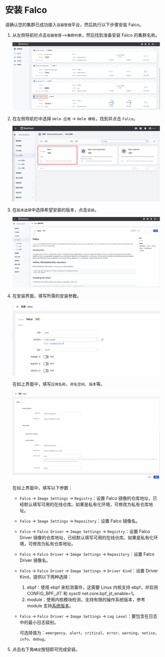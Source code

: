 # 安装 Falco

请确认您的集群已成功接入`容器管理`平台，然后执行以下步骤安装 Falco。

1. 从左侧导航栏点击`容器管理`—>`集群列表`，然后找到准备安装 Falco 的集群名称。

    ![falco_cluster](./images/falco_cluster.png)

1. 在左侧导航栏中选择 `Helm 应用` -> `Helm 模板`，找到并点击 `Falco`。

    ![falco_helm-1](./images/falco-install-1.png)

1. 在`版本选择`中选择希望安装的版本，点击`安装`。

    ![falco-helm-2](./images/falco-install-2.png)

1. 在安装界面，填写所需的安装参数。

    ![falco_helm-3](./images/falco-install-3.png)

    在如上界面中，填写`应用名称`、`命名空间`、`版本`等。

    ![falco_helm-4](./images/falco-install-4.png)

    在如上界面中，填写以下参数：

    - `Falco` -> `Image Settings` -> `Registry`：设置 Falco 镜像的仓库地址，已经默认填写可用的在线仓库。如果是私有化环境，可修改为私有仓库地址。

    - `Falco` -> `Image Settings` -> `Repository`：设置 Falco 镜像名。

    - `Falco` -> `Falco Driver` -> `Image Settings` -> `Registry`：设置 Falco Driver 镜像的仓库地址，已经默认填写可用的在线仓库。如果是私有化环境，可修改为私有仓库地址。

    - `Falco` -> `Falco Driver` -> `Image Settings` -> `Repository`：设置 Falco Driver 镜像名。

    - `Falco` -> `Falco Driver` -> `Image Settings` -> `Driver Kind`：设置 Driver Kind，提供以下两种选择：

        1. ebpf：使用 ebpf 来检测事件，这需要 Linux 内核支持 ebpf，并启用 CONFIG_BPF_JIT 和 sysctl net.core.bpf_jit_enable=1。
        1. module：使用内核模块检测，支持有限的操作系统版本，参考 module 支持[系统版本](https://download.falco.org/?prefix=driver)。

    - `Falco` -> `Falco Driver` -> `Image Settings` -> `Log Level`：要包含在日志中的最小日志级别。

        可选择值为：`emergency`、`alert`、`critical`、`error`、`warning`、`notice`、`info`、`debug`。

1. 点击右下角`确定`按钮即可完成安装。
